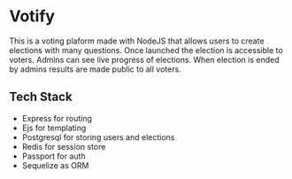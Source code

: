 # Votify

This is a voting plaform made with NodeJS that allows users to create elections with many questions. Once launched the election is accessible to voters. Admins can see live progress of elections. When election is ended by admins results are made public to all voters.

## Tech Stack

- Express for routing
- Ejs for templating
- Postgresql for storing users and elections
- Redis for session store
- Passport for auth
- Sequelize as ORM
